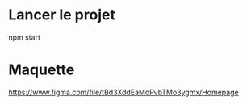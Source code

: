 # Lancer le projet

npm start

# Maquette

https://www.figma.com/file/tBd3XddEaMoPvbTMo3ygmx/Homepage

